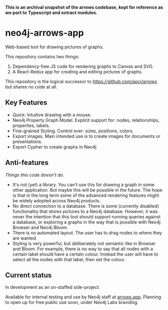**This is an archival snapshot of the arrows codebase, kept for reference as we port to**
**Typescript and extract modules.**

# neo4j-arrows-app

Web-based tool for drawing pictures of graphs.

This repository contains two things:

1. Dependency-free JS code for rendering graphs to Canvas and SVG.
1. A React-Redux app for creating and editing pictures of graphs.

This repository is the logical successor to https://github.com/apcj/arrows but shares
no code at all.

## Key Features

- Quick: Intuitive drawing with a mouse.
- Neo4j Property Graph Model. Explicit support for: nodes, relationships, properties, labels.
- Fine-grained Styling. Control over: sizes, positions, colors.
- Export images. Main intended use is to create images for documents or presentations.
- Export Cypher to create graphs in Neo4j

## Anti-features

_Things this code doesn't do._

- It's not (yet) a library. You can't use this for drawing a graph in some other application.
  But maybe this will be possible in the future. The hope is that in the long term some of the
  advanced rendering features might be widely adopted across Neo4j products.
- No direct connection to a database. There is some (currently disabled) functionality that
  stores pictures to a Neo4j database. However, it was never the intention that this tool should
  support running queries against a database, or exploring a graphs in the way that is possible
  with Neo4j Browser and Neo4j Bloom.
- There is no automated layout. The user has to drag nodes to where they are wanted.
- Styling is very powerful, but deliberately not semantic like in Browser and Bloom. For example,
  there is no way to say that all nodes with a certain label should have a certain colour.
  Instead the user will have to select all the nodes with that label, then set the colour.

## Current status

In development as an un-staffed side-project.

Available for internal testing and use by Neo4j staff at [arrows.app](https://arrows.app).
Planning to open up for free public use soon, under Neo4j Labs branding.
